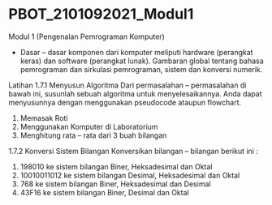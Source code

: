 # PBOT_2101092021_Modul1
Modul 1 (Pengenalan Pemrograman Komputer)
- Dasar – dasar komponen dari komputer meliputi hardware 
(perangkat keras) dan software (perangkat lunak). Gambaran global tentang bahasa pemrograman dan sirkulasi pemrograman, sistem dan konversi numerik. 

Latihan
1.7.1 Menyusun Algoritma 
Dari permasalahan – permasalahan di bawah ini, susunlah sebuah algoritma untuk 
menyelesaikannya. Anda dapat menyusunnya dengan menggunakan pseudocode 
ataupun flowchart. 
1. Memasak Roti 
2. Menggunakan Komputer di Laboratorium 
3. Menghitung rata – rata dari 3 buah bilangan 

1.7.2 Konversi Sistem Bilangan 
Konversikan bilangan – bilangan berikut ini : 
1. 198010 ke sistem bilangan Biner, Heksadesimal dan Oktal 
2. 10010011012 ke sistem bilangan Desimal, Heksadesimal dan Oktal 
3. 768 ke sistem bilangan Biner, Heksadesimal dan Desimal 
4. 43F16 ke sistem bilangan Biner, Desimal dan Oktal
